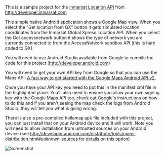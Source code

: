 This is a sample project for the [Inmarsat Location API](https://developer.inmarsat.com/location-api) from http://developer.inmarsat.com

This simple native Android application shows a Google Map view. When you select the "Get location from GX" button it gets simulated location coordinates from the Inmarsat Global Xpress Location API. When you select the Get accessnetwork button it shows the type of network you are currently connected to from the AccessNetwork sandbox API (this is hard coded to GX).

You will need to use Android Studio available from Google to compile the code for this project (http://developer.android.com)

You will need to get your own API key from Google so that you can use the Maps API: [A fast way to get started with the Google Maps Android API v2.](https://developers.google.com/maps/documentation/android/start)

Once you have your API key you need to put this in the manifest.xml file in the highlighted place. You'll also need to ensure you allow your own signing key with the Google Maps API too, check out Google's instructions on how to do this and if you aren't seeing the map check the logs from Android Studio, they will tell you what is going wrong.

There is also a pre-compiled hellomap.apk file included with this project, you can just install that on your Android device and it will work. Note you will need to allow installation from untrusted sources on your Android device (see http://developer.android.com/distribute/tools/open-distribution.html#unknown-sources for details on this option)

![Screenshot](https://developer.inmarsat.com/sites/default/files/hellomap.png "Screenshot")
